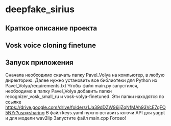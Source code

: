 # deepfake_sirius

## Краткое описание проекта

## Vosk voice cloning finetune

## Запуск приложения
Сначала необходимо скачать папку Pavel_Volya на компьютер, в любую директорию.
Далее нужно установить все библиотеки для Python из Pavel_Volya/requirements.txt
Чтобы файл main.py запустился, необходимо в папку Pavel_Volya добавить папки recognizer_vosk_small_ru и vosk-volya-finetuned. Эти папки находятся по ссылке https://drive.google.com/drive/folders/1Ja39dDZW96ijZqNfMAh93VcE7gFO5NYr?usp=sharing
В файл keys.yaml нужно вставить ключи API для yagpt и для модели wav2lip
Запустите файл main.cpp
Готово!
